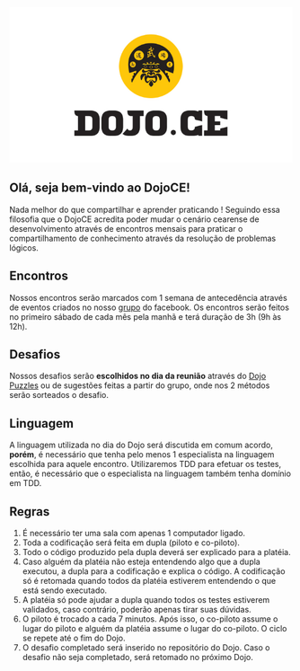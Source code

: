 ![Logo DojoCE](logo-dojo.jpg "DojoCE")

## Olá, seja bem-vindo ao DojoCE!

Nada melhor do que compartilhar e aprender praticando ! Seguindo essa filosofia que o DojoCE acredita poder mudar o cenário cearense de desenvolvimento através de encontros mensais para praticar o compartilhamento de conhecimento através da resolução de problemas lógicos.

## Encontros

Nossos encontros serão marcados com 1 semana de antecedência através de eventos criados no nosso [grupo](https://www.facebook.com/groups/dojo.ce/) do facebook. Os encontros serão feitos no primeiro sábado de cada mês pela manhã e terá duração de 3h (9h às 12h).

## Desafios

Nossos desafios serão **escolhidos no dia da reunião** através do [Dojo Puzzles](http://dojopuzzles.com/) ou de sugestões feitas a partir do grupo, onde nos 2 métodos serão sorteados o desafio.

## Linguagem

A linguagem utilizada no dia do Dojo será discutida em comum acordo, **porém**, é necessário que tenha pelo menos 1 especialista na linguagem escolhida para aquele encontro. Utilizaremos TDD para efetuar os testes, então, é necessário que o especialista na linguagem também tenha domínio em TDD.

## Regras

1. É necessário ter uma sala com apenas 1 computador ligado.
2. Toda a codificação será feita em dupla (piloto e co-piloto).
3. Todo o código produzido pela dupla deverá ser explicado para a platéia.
4. Caso alguém da platéia não esteja entendendo algo que a dupla executou, a dupla para a codificação e explica o código. A codificação só é retomada quando todos da platéia estiverem entendendo o que está sendo executado.
5. A platéia só pode ajudar a dupla quando todos os testes estiverem validados, caso contrário, poderão apenas tirar suas dúvidas.
6. O piloto é trocado a cada 7 minutos. Após isso, o co-piloto assume o lugar do piloto e alguém da platéia assume o lugar do co-piloto. O ciclo se repete até o fim do Dojo.
7. O desafio completado será inserido no repositório do Dojo. Caso o desafio não seja completado, será retomado no próximo Dojo.
